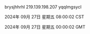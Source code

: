 brysjhhrhl 219.139.198.207 yqqlmgsycl

2024年 09月 27日 星期五 08:00:02 CST

2024年 09月 27日 星期五 00:00:02 GMT
